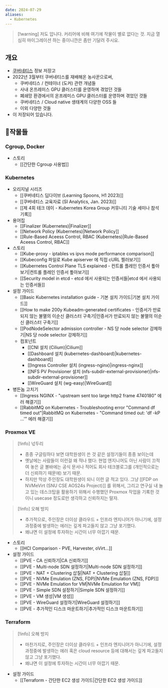 ```yaml
---
date: 2024-07-29
aliases:
  - Kubernetes
---
```

> [!warning] 저도 압니다. 커리어에 비해 여기에 작물이 별로 없다는 것. 지금 열심히 마이그레이션 하는 중이니깐은 좀만 기달려 주시요.

## 개요

- [쿠버네티스](https://kubernetes.io/) 정보 저장고
- 2022년 3월부터 쿠버네티스를 재배해온 농사꾼으로써,
	- 쿠버네티스 / 컨테이너 (도커) 관련 개념들
	- 사내 온프레미스 GPU 클러스터를 운영하며 겪었던 것들
	- 폐쇄망 환경에서의 온프레미스 GPU 클러스터를 운영하며 겪었던 것들
	- 쿠버네티스 /  Cloud native 생태계의 다양한 OSS 들
	- 이외 다양한 것들
- 이 저장되어 있습니다.

## 작물들

### Cgroup, Docker

- 스토리
	- [[간단한 Cgroup 사용법]]

### Kubernetes

- 오리지널 시리즈
	- [[쿠버네티스 딥다이브 (Learning Spoons, H1 2023)]]
	- [[쿠버네티스 교육자료 (SI Analytics, Jan. 2023)]]
	- [[제 4회 테크 데이 - Kubernetes Korea Group 커뮤니티 기술 세미나 참석 기록]]
- 용어집
	- [[Finalizer (Kubernetes)|Finalizer]]
	- [[Network Policy (Kubernetes)|Network Policy]]
	- [[Rule-Based Aceess Control, RBAC (Kubernetes)|Rule-Based Aceess Control, RBAC]]
- 스토리
	- [[Kube-proxy - iptables vs ipvs mode performance comparison]]
	- [[Kubeconfig 파일로 Kube apiserver 에 직접 cURL 찔러보기]]
	- [[Kubernetes Control Plane TLS explained - 컨트롤 플레인 인증서 톺아보기|컨트롤 플레인 인증서 톺아보기]]
	- [[Security model in etcd - etcd 에서 사용되는 인증서들|etcd 에서 사용되는 인증서들]]
- 설정 가이드
	- [[Basic Kubernetes installation guide - 기본 설치 가이드|기본 설치 가이드]]
	- [[How to make 200y Kubeadm-generated certificates - 인증서가 만료되지 않는 불멸의 이순신 클러스터 구축기|인증서가 만료되지 않는 불멸의 이순신 클러스터 구축기]]
	- [[PodNodeSelector admission controller - NS 당 node selector 강제하기|NS 당 node selector 강제하기]]
	- 컴포넌트
		- [[CNI 설치 (Cilium)|Cilium]]
		- [[Dashboard 설치 (kubernetes-dashboard)|kubernetes-dashboard]]
		- [[Ingress Controller 설치 (ingress-nginx)|ingress-nginx]]
		- [[NFS PV Provisioner 설치 (nfs-subdir-external-provisioner)|nfs-subdir-external-provisioner]]
		- [[WireGuard 설치 (wg-easy)|WireGuard]]
- 병든놈 고치기
	- [[Ingress NGINX - "upstream sent too large http2 frame 4740180" 에러 해결기]]
	- [[RabbitMQ on Kubernetes - Troubleshooting error "Command df timed out"|RabbitMQ on Kubernetes - "Command timed out: 'df -kP ...'" 에러 해결기]]

### Proxmox VE

> [!info] 넋두리
> - 종종 구글링하다 보면 대학원생이 쓴 것 같은 설정기들이 종종 보이는데
> - 옛날에는 사람들이 이런걸 왜 적나 했다: 현업 엔지니어도 아닌 사람이 끄적여 놓은 글 볼바에는 공식 문서나 적어도 회사 테크블로그를 (개인적으로는 더 신뢰하기 때문에) 보기 때문.
> - 하지만 막상 주인장도 대학원생이 되니 이런 글 적고 있다. 그냥 [[FDP on NVMeVirt (SNU CSE AOS24s Project)]] 를 위해서, 그리고 연구실 내 놀고 있는 데스크탑을 활용하기 위해서 수행했던 Proxmox 작업을 기록한 것이니 usecase 정도로만 생각하고 신뢰하지는 말자.

> [!info] 오해 방지
> - 추가적으로, 주인장은 더이상 클라우드 + 인프라 엔지니어가 아니기에, 설정과정중에 발생하는 에러는 깊게 파고들지 않고 그냥 포기했다.
> - 왜냐면 이 설정에 투자하는 시간이 너무 아깝기 때문.

- 스토리
	- [[HCI Comparison - PVE, Harvester, oVirt...]]
- 설정 가이드
	- [[PVE - CA 신뢰하기|CA 신뢰하기]]
	- [[PVE - Multi-node SDN 설정하기|Multi-node SDN 설정하기]]
	- [[PVE - NAT + Clustering 삽질|NAT + Clustering 삽질]]
	- [[PVE - NVMe Emulation (ZNS, FDP)|NVMe Emulation (ZNS, FDP)]]
	- [[PVE - NVMe Emulation for VM|NVMe Emulation for VM]]
	- [[PVE - Simple SDN 설정하기|Simple SDN 설정하기]]
	- [[PVE - VM 생성|VM 생성]]
	- [[PVE - WireGuard 설정하기|WireGuard 설정하기]]
	- [[PVE - 추가적인 디스크 마운트하기|추가적인 디스크 마운트하기]]

### Terraform

> [!info] 오해 방지
> - 마찬가지로, 주인장은 더이상 클라우드 + 인프라 엔지니어가 아니기에, 설정과정중에 발생하는 에러 혹은 cloud resource 등에 대해서는 깊게 파고들지 않고 그냥 포기했다.
> - 왜냐면 이 설정에 투자하는 시간이 너무 아깝기 때문.

- 설정 가이드
	- [[Terraform - 간단한 EC2 생성 가이드|간단한 EC2 생성 가이드]]